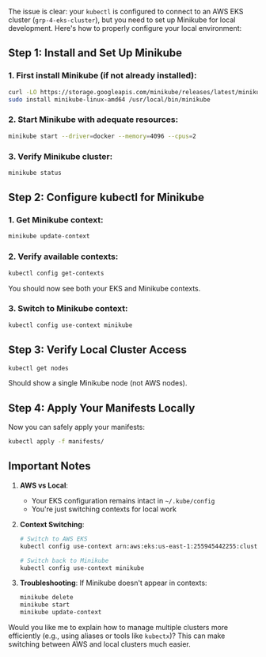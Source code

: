 The issue is clear: your `kubectl` is configured to connect to an AWS EKS cluster (`grp-4-eks-cluster`), but you need to set up Minikube for local development. Here's how to properly configure your local environment:

## Step 1: Install and Set Up Minikube

### 1. First install Minikube (if not already installed):
```bash
curl -LO https://storage.googleapis.com/minikube/releases/latest/minikube-linux-amd64
sudo install minikube-linux-amd64 /usr/local/bin/minikube
```

### 2. Start Minikube with adequate resources:
```bash
minikube start --driver=docker --memory=4096 --cpus=2
```

### 3. Verify Minikube cluster:
```bash
minikube status
```

## Step 2: Configure kubectl for Minikube

### 1. Get Minikube context:
```bash
minikube update-context
```

### 2. Verify available contexts:
```bash
kubectl config get-contexts
```
You should now see both your EKS and Minikube contexts.

### 3. Switch to Minikube context:
```bash
kubectl config use-context minikube
```

## Step 3: Verify Local Cluster Access

```bash
kubectl get nodes
```
Should show a single Minikube node (not AWS nodes).

## Step 4: Apply Your Manifests Locally

Now you can safely apply your manifests:
```bash
kubectl apply -f manifests/
```

## Important Notes

1. **AWS vs Local**:
   - Your EKS configuration remains intact in `~/.kube/config`
   - You're just switching contexts for local work

2. **Context Switching**:
   ```bash
   # Switch to AWS EKS
   kubectl config use-context arn:aws:eks:us-east-1:255945442255:cluster/grp-4-eks-cluster
   
   # Switch back to Minikube
   kubectl config use-context minikube
   ```

3. **Troubleshooting**:
   If Minikube doesn't appear in contexts:
   ```bash
   minikube delete
   minikube start
   minikube update-context
   ```

Would you like me to explain how to manage multiple clusters more efficiently (e.g., using aliases or tools like `kubectx`)? This can make switching between AWS and local clusters much easier.
